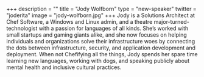 +++
description = ""
title = "Jody Wolfborn"
type = "new-speaker"
twitter = "joderita"
image = "jody-wolfborn.jpg"
+++
Jody is a Solutions Architect at Chef Software, a Windows and Linux admin, and a theatre major-turned-technologist with a passion for languages of all kinds. She’s worked with small startups and gaming giants alike, and she now focuses on helping individuals and organizations solve their infrastructure woes by connecting the dots between infrastructure, security, and application development and deployment. When not Chefifying all the things, Jody spends her spare time learning new languages, working with dogs, and speaking publicly about mental health and inclusive cultural practices.